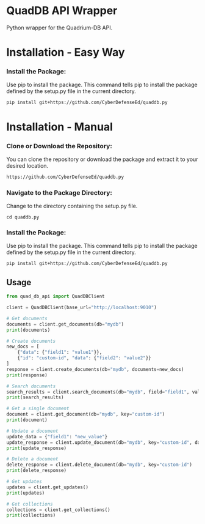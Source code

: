 # QuadDB API Wrapper

Python wrapper for the Quadrium-DB API.

# Installation - Easy Way
### Install the Package:
Use pip to install the package. This command tells pip to install the package defined by the setup.py file in the current directory.
```
pip install git+https://github.com/CyberDefenseEd/quaddb.py
```
# Installation - Manual
### Clone or Download the Repository:
You can clone the repository or download the package and extract it to your desired location.
```bash
https://github.com/CyberDefenseEd/quaddb.py
```
### Navigate to the Package Directory:
Change to the directory containing the setup.py file.
```
cd quaddb.py
```
### Install the Package:
Use pip to install the package. This command tells pip to install the package defined by the setup.py file in the current directory.
```
pip install git+https://github.com/CyberDefenseEd/quaddb.py
```
## Usage
```py
from quad_db_api import QuadDBClient

client = QuadDBClient(base_url="http://localhost:9010")

# Get documents
documents = client.get_documents(db="mydb")
print(documents)

# Create documents
new_docs = [
    {"data": {"field1": "value1"}},
    {"id": "custom-id", "data": {"field2": "value2"}}
]
response = client.create_documents(db="mydb", documents=new_docs)
print(response)

# Search documents
search_results = client.search_documents(db="mydb", field="field1", value="value1")
print(search_results)

# Get a single document
document = client.get_document(db="mydb", key="custom-id")
print(document)

# Update a document
update_data = {"field1": "new_value"}
update_response = client.update_document(db="mydb", key="custom-id", data=update_data)
print(update_response)

# Delete a document
delete_response = client.delete_document(db="mydb", key="custom-id")
print(delete_response)

# Get updates
updates = client.get_updates()
print(updates)

# Get collections
collections = client.get_collections()
print(collections)
```
